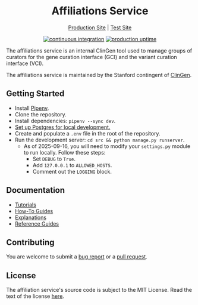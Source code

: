 <div align=center>
<h1>Affiliations Service</h1>

[Production Site](https://affils.clinicalgenome.org/) |
[Test Site](https://affils-test.clinicalgenome.org/)

[![continuous integration](https://github.com/clingen/stanford-affils/actions/workflows/check.yml/badge.svg)](https://github.com/ClinGen/stanford-affils/actions)
[![production uptime](https://img.shields.io/uptimerobot/status/m800645434-fff5912d3d952246a0a8d2e3)](https://stats.uptimerobot.com/fcfUfhnSRA)
</div>

The affiliations service is an internal ClinGen tool used to manage 
groups of curators for the gene curation interface (GCI) and the variant
curation interface (VCI).

The affiliations service is maintained by the Stanford contingent of
[ClinGen](https://clinicalgenome.org).

## Getting Started

- Install [Pipenv](https://pipenv.pypa.io/).
- Clone the repository.
- Install dependencies: `pipenv --sync dev`.
- [Set up Postgres for local development.](./doc/how-to.md#set-up-postgres-for-local-development)
- Create and populate a `.env` file in the root of the repository.
- Run the development server: `cd src && python manage.py runserver`.
  - As of 2025-09-16, you will need to modify your `settings.py` 
    module to run locally. Follow these steps:
    - Set `DEBUG` to `True`.
    - Add `127.0.0.1` to `ALLOWED_HOSTS`.
    - Comment out the `LOGGING` block.

## Documentation

- [Tutorials](./doc/tutorial.md)
- [How-To Guides](./doc/how-to.md)
- [Explanations](./doc/explanation.md)
- [Reference Guides](./doc/reference.md)

## Contributing

You are welcome to submit a
[bug report](https://github.com/clingen/stanford-affils/issues/new)
or a [pull request](https://github.com/ClinGen/stanford-affils/compare).

## License

The affiliation service's source code is subject to the MIT License. 
Read the text of the license [here](./LICENSE.md).
